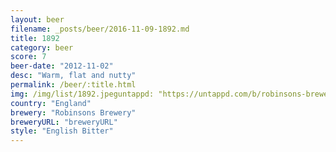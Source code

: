 ```yaml
---
layout: beer
filename: _posts/beer/2016-11-09-1892.md
title: 1892
category: beer
score: 7
beer-date: "2012-11-02"
desc: "Warm, flat and nutty"
permalink: /beer/:title.html
img: /img/list/1892.jpeguntappd: "https://untappd.com/b/robinsons-brewery-1892/186060"
country: "England"
brewery: "Robinsons Brewery"
breweryURL: "breweryURL"
style: "English Bitter"
---
```

